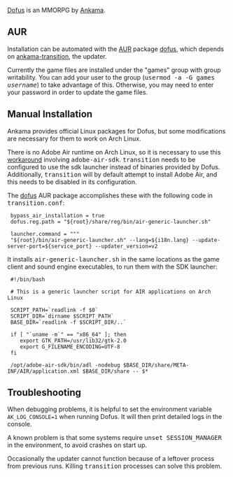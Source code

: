 [Dofus](http://www.dofus.com) is an MMORPG by [Ankama](http://www.ankama.com).

## AUR

Installation can be automated with the [AUR](/index.php/AUR "AUR") package [dofus](https://aur.archlinux.org/packages/dofus/), which depends on [ankama-transition](https://aur.archlinux.org/packages/ankama-transition/), the updater.

Currently the game files are installed under the "games" group with group writability. You can add your user to the group (<tt>usermod -a -G games *username*</tt>) to take advantage of this. Otherwise, you may need to enter your password in order to update the game files.

## Manual Installation

Ankama provides official Linux packages for Dofus, but some modifications are necessary for them to work on Arch Linux.

There is no Adobe Air runtime on Arch Linux, so it is necessary to use this [workaround](/index.php/Adobe_AIR "Adobe AIR") involving <tt>adobe-air-sdk</tt>. <tt>transition</tt> needs to be configured to use the sdk launcher instead of binaries provided by Dofus. Additionally, <tt>transition</tt> will by default attempt to install Adobe Air, and this needs to be disabled in its configuration.

The [dofus](https://aur.archlinux.org/packages/dofus/) AUR package accomplishes these with the following code in <tt>transition.conf</tt>:

```
 bypass_air_installation = true
 dofus.reg.path = "${root}/share/reg/bin/air-generic-launcher.sh"

 launcher.command = """
 "${root}/bin/air-generic-launcher.sh" --lang=${i18n.lang} --update-server-port=${service_port} --updater_version=v2

```

It installs <tt>air-generic-launcher.sh</tt> in the same locations as the game client and sound engine executables, to run them with the SDK launcher:

```
 #!/bin/bash

 # This is a generic launcher script for AIR applications on Arch Linux

 SCRIPT_PATH=`readlink -f $0`
 SCRIPT_DIR=`dirname $SCRIPT_PATH`
 BASE_DIR=`readlink -f $SCRIPT_DIR/..`

 if [ "`uname -m`" == "x86_64" ]; then
 	export GTK_PATH=/usr/lib32/gtk-2.0
 	export G_FILENAME_ENCODING=UTF-8
 fi

 /opt/adobe-air-sdk/bin/adl -nodebug $BASE_DIR/share/META-INF/AIR/application.xml $BASE_DIR/share -- $*

```

## Troubleshooting

When debugging problems, it is helpful to set the environment variable `AK_LOG_CONSOLE=1` when running Dofus. It will then print detailed logs in the console.

A known problem is that some systems require <tt>unset SESSION_MANAGER</tt> in the environment, to avoid crashes on start up.

Occasionally the updater cannot function because of a leftover process from previous runs. Killing <tt>transition</tt> processes can solve this problem.